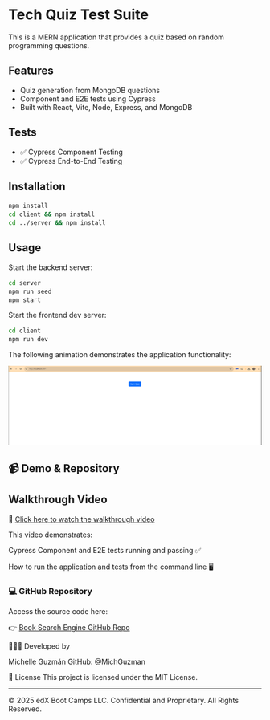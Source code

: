 # Tech Quiz Test Suite

This is a MERN application that provides a quiz based on random programming questions.

## Features

- Quiz generation from MongoDB questions
- Component and E2E tests using Cypress
- Built with React, Vite, Node, Express, and MongoDB

## Tests

- ✅ Cypress Component Testing
- ✅ Cypress End-to-End Testing

## Installation

```bash
npm install
cd client && npm install
cd ../server && npm install
```

## Usage
Start the backend server:

```bash
cd server
npm run seed     
npm start
```
Start the frontend dev server:

```bash
cd client
npm run dev
```

The following animation demonstrates the application functionality:

![alt text](image.png)

## 📹 Demo & Repository

## Walkthrough Video

🎥 [Click here to watch the walkthrough video](https://your-video-link-here.com)

This video demonstrates:

Cypress Component and E2E tests running and passing ✅

How to run the application and tests from the command line 🖥️

### 💻 GitHub Repository

Access the source code here:

👉 [Book Search Engine GitHub Repo](https://github.com/MichGuzman/Tech-Quiz-Test-Suite)


👩🏻‍💻 Developed by

Michelle Guzmán
GitHub: @MichGuzman

📄 License
This project is licensed under the MIT License.

---
© 2025 edX Boot Camps LLC. Confidential and Proprietary. All Rights Reserved.
